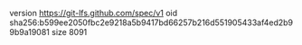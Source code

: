 version https://git-lfs.github.com/spec/v1
oid sha256:b599ee2050fbc2e9218a5b9417bd66257b216d551905433af4ed2b99b9a19081
size 8091
